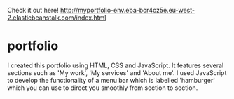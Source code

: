 Check it out here! http://myportfolio-env.eba-bcr4cz5e.eu-west-2.elasticbeanstalk.com/index.html

# portfolio

I created this portfolio using HTML, CSS and JavaScript. It features several sections such as 'My work', 'My services' and 'About me'. 
I used JavaScript to develop the functionality of a menu bar which is labelled 'hamburger' which you can use to direct you smoothly from section to section.


